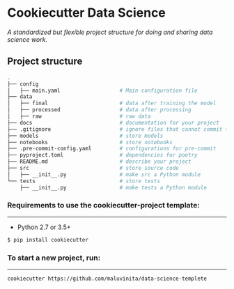 # Cookiecutter Data Science

_A standardized but flexible project structure for doing and sharing data science work._

## Project structure
```bash
.
├── config                      
│   ├── main.yaml                   # Main configuration file
├── data            
│   ├── final                       # data after training the model
│   ├── processed                   # data after processing
│   ├── raw                         # raw data
├── docs                            # documentation for your project
├── .gitignore                      # ignore files that cannot commit to Git
├── models                          # store models
├── notebooks                       # store notebooks
├── .pre-commit-config.yaml         # configurations for pre-commit
├── pyproject.toml                  # dependencies for poetry
├── README.md                       # describe your project
├── src                             # store source code
│   ├── __init__.py                 # make src a Python module 
└── tests                           # store tests
    ├── __init__.py                 # make tests a Python module 
```
### Requirements to use the cookiecutter-project template:
-----------
 - Python 2.7 or 3.5+
``` bash
$ pip install cookiecutter
```
### To start a new project, run:
------------

    cookiecutter https://github.com/maluvinita/data-science-templete
